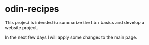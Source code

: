 # odin-recipes
This project is intended to summarize the html basics and develop a website project. 

In the next few days I will apply some changes to the main page. 